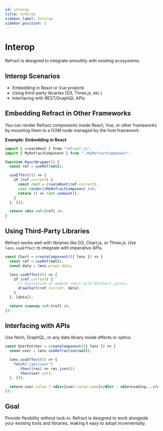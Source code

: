 ```yaml
---
id: interop
title: Interop
sidebar_label: Interop
sidebar_position: 5
---
```


# Interop

Refract is designed to integrate smoothly with existing ecosystems.

## Interop Scenarios

- Embedding in React or Vue projects
- Using third-party libraries (D3, Three.js, etc.)
- Interfacing with REST/GraphQL APIs

## Embedding Refract in Other Frameworks

You can render Refract components inside React, Vue, or other frameworks by mounting them to a DOM node managed by the host framework.

**Example: Embedding in React**

```jsx
import { createRoot } from "refract-js";
import { MyRefractComponent } from "./MyRefractComponent";

function ReactWrapper() {
  const ref = useRef(null);

  useEffect(() => {
    if (ref.current) {
      const root = createRoot(ref.current);
      root.render(<MyRefractComponent />);
      return () => root.unmount();
    }
  }, []);

  return <div ref={ref} />;
}
```

## Using Third-Party Libraries

Refract works well with libraries like D3, Chart.js, or Three.js. Use `lens.useEffect` to integrate with imperative APIs.

```jsx
const Chart = createComponent(({ lens }) => {
  const ref = useRef(null);
  const data = lens.props.data;

  lens.useEffect(() => {
    if (ref.current) {
      // Initialize or update chart with D3/Chart.js/etc.
      drawChart(ref.current, data);
    }
  }, [data]);

  return <canvas ref={ref} />;
});
```

## Interfacing with APIs

Use fetch, GraphQL, or any data library inside effects or optics.

```jsx
const UserFetcher = createComponent(({ lens }) => {
  const user = lens.useRefraction(null);

  lens.useEffect(() => {
    fetch("/api/user")
      .then((res) => res.json())
      .then(user.set);
  }, []);

  return user.value ? <div>{user.value.name}</div> : <div>Loading...</div>;
});
```

## Goal

Provide flexibility without lock-in. Refract is designed to work alongside your existing tools and libraries, making it easy to adopt incrementally.
